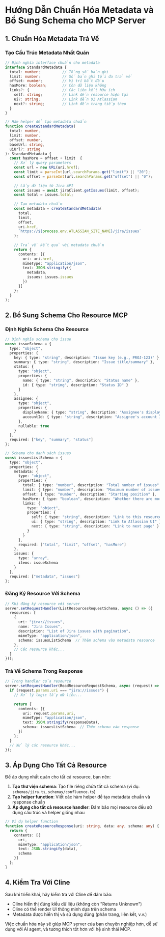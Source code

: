 # Hướng Dẫn Chuẩn Hóa Metadata và Bổ Sung Schema cho MCP Server

## 1. Chuẩn Hóa Metadata Trả Về

### Tạo Cấu Trúc Metadata Nhất Quán

```typescript
// Định nghĩa interface chuẩn cho metadata
interface StandardMetadata {
  total: number;          // Tổng số bản ghi
  limit: number;          // Số bản ghi tối đa trả về
  offset: number;         // Vị trí bắt đầu
  hasMore: boolean;       // Còn dữ liệu không
  links?: {               // Các liên kết hữu ích
    self: string;         // Link đến resource hiện tại
    ui?: string;          // Link đến UI Atlassian
    next?: string;        // Link đến trang tiếp theo
  }
}

// Hàm helper để tạo metadata chuẩn
function createStandardMetadata(
  total: number,
  limit: number,
  offset: number,
  baseUrl: string,
  uiUrl?: string
): StandardMetadata {
  const hasMore = offset + limit  {
    // Xử lý query parameters
    const url = new URL(uri.href);
    const limit = parseInt(url.searchParams.get("limit") || "20");
    const offset = parseInt(url.searchParams.get("offset") || "0");
    
    // Lấy dữ liệu từ Jira API
    const issues = await jiraClient.getIssues(limit, offset);
    const total = issues.total;
    
    // Tạo metadata chuẩn
    const metadata = createStandardMetadata(
      total,
      limit,
      offset,
      uri.href,
      `https://${process.env.ATLASSIAN_SITE_NAME}/jira/issues`
    );
    
    // Trả về kết quả với metadata chuẩn
    return {
      contents: [{
        uri: uri.href,
        mimeType: "application/json",
        text: JSON.stringify({
          metadata,
          issues: issues.issues
        })
      }]
    };
  }
);
```

## 2. Bổ Sung Schema Cho Resource MCP

### Định Nghĩa Schema Cho Resource

```typescript
// Định nghĩa schema cho issue
const issueSchema = {
  type: "object",
  properties: {
    key: { type: "string", description: "Issue key (e.g., PROJ-123)" },
    summary: { type: "string", description: "Issue title/summary" },
    status: { 
      type: "object", 
      properties: {
        name: { type: "string", description: "Status name" },
        id: { type: "string", description: "Status ID" }
      }
    },
    assignee: {
      type: "object",
      properties: {
        displayName: { type: "string", description: "Assignee's display name" },
        accountId: { type: "string", description: "Assignee's account ID" }
      },
      nullable: true
    }
  },
  required: ["key", "summary", "status"]
};

// Schema cho danh sách issues
const issuesListSchema = {
  type: "object",
  properties: {
    metadata: {
      type: "object",
      properties: {
        total: { type: "number", description: "Total number of issues" },
        limit: { type: "number", description: "Maximum number of issues returned" },
        offset: { type: "number", description: "Starting position" },
        hasMore: { type: "boolean", description: "Whether there are more issues" },
        links: {
          type: "object",
          properties: {
            self: { type: "string", description: "Link to this resource" },
            ui: { type: "string", description: "Link to Atlassian UI" },
            next: { type: "string", description: "Link to next page" }
          }
        }
      },
      required: ["total", "limit", "offset", "hasMore"]
    },
    issues: {
      type: "array",
      items: issueSchema
    }
  },
  required: ["metadata", "issues"]
};
```

### Đăng Ký Resource Với Schema

```typescript
// Khi đăng ký resource với server
server.setRequestHandler(ListResourcesRequestSchema, async () => ({
  resources: [
    {
      uri: "jira://issues",
      name: "Jira Issues",
      description: "List of Jira issues with pagination",
      mimeType: "application/json",
      schema: issuesListSchema  // Thêm schema vào metadata resource
    },
    // Các resource khác...
  ]
}));
```

### Trả Về Schema Trong Response

```typescript
// Trong handler của resource
server.setRequestHandler(ReadResourceRequestSchema, async (request) => {
  if (request.params.uri === "jira://issues") {
    // Xử lý logic lấy dữ liệu...
    
    return {
      contents: [{
        uri: request.params.uri,
        mimeType: "application/json",
        text: JSON.stringify(responseData),
        schema: issuesListSchema  // Thêm schema vào response
      }]
    };
  }
  // Xử lý các resource khác...
});
```

## 3. Áp Dụng Cho Tất Cả Resource

Để áp dụng nhất quán cho tất cả resource, bạn nên:

1. **Tạo thư viện schema**: Tạo file riêng chứa tất cả schema (ví dụ: `schemas/jira.ts`, `schemas/confluence.ts`)
2. **Tạo helper function**: Viết các hàm helper để tạo metadata chuẩn và response chuẩn
3. **Áp dụng cho tất cả resource handler**: Đảm bảo mọi resource đều sử dụng cấu trúc và helper giống nhau

```typescript
// Ví dụ helper function
function createResourceResponse(uri: string, data: any, schema: any) {
  return {
    contents: [{
      uri,
      mimeType: "application/json",
      text: JSON.stringify(data),
      schema
    }]
  };
}
```

## 4. Kiểm Tra Với Cline

Sau khi triển khai, hãy kiểm tra với Cline để đảm bảo:
- Cline hiển thị đúng kiểu dữ liệu (không còn "Returns Unknown")
- Cline có thể render UI thông minh dựa trên schema
- Metadata được hiển thị và sử dụng đúng (phân trang, liên kết, v.v.)

Việc chuẩn hóa này sẽ giúp MCP server của bạn chuyên nghiệp hơn, dễ sử dụng với AI agent, và tương thích tốt hơn với hệ sinh thái MCP.